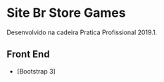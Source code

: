 # Site Br Store Games

Desenvolvido na cadeira Pratica Profissional 2019.1.

## Front End

* [Bootstrap 3]
